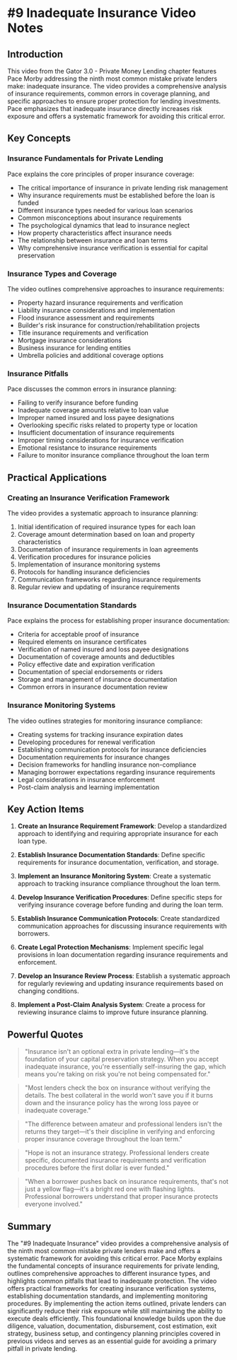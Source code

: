 # #9 Inadequate Insurance Video Notes

## Introduction

This video from the Gator 3.0 - Private Money Lending chapter features Pace Morby addressing the ninth most common mistake private lenders make: inadequate insurance. The video provides a comprehensive analysis of insurance requirements, common errors in coverage planning, and specific approaches to ensure proper protection for lending investments. Pace emphasizes that inadequate insurance directly increases risk exposure and offers a systematic framework for avoiding this critical error.

## Key Concepts

### Insurance Fundamentals for Private Lending

Pace explains the core principles of proper insurance coverage:
- The critical importance of insurance in private lending risk management
- Why insurance requirements must be established before the loan is funded
- Different insurance types needed for various loan scenarios
- Common misconceptions about insurance requirements
- The psychological dynamics that lead to insurance neglect
- How property characteristics affect insurance needs
- The relationship between insurance and loan terms
- Why comprehensive insurance verification is essential for capital preservation

### Insurance Types and Coverage

The video outlines comprehensive approaches to insurance requirements:
- Property hazard insurance requirements and verification
- Liability insurance considerations and implementation
- Flood insurance assessment and requirements
- Builder's risk insurance for construction/rehabilitation projects
- Title insurance requirements and verification
- Mortgage insurance considerations
- Business insurance for lending entities
- Umbrella policies and additional coverage options

### Insurance Pitfalls

Pace discusses the common errors in insurance planning:
- Failing to verify insurance before funding
- Inadequate coverage amounts relative to loan value
- Improper named insured and loss payee designations
- Overlooking specific risks related to property type or location
- Insufficient documentation of insurance requirements
- Improper timing considerations for insurance verification
- Emotional resistance to insurance requirements
- Failure to monitor insurance compliance throughout the loan term

## Practical Applications

### Creating an Insurance Verification Framework

The video provides a systematic approach to insurance planning:
1. Initial identification of required insurance types for each loan
2. Coverage amount determination based on loan and property characteristics
3. Documentation of insurance requirements in loan agreements
4. Verification procedures for insurance policies
5. Implementation of insurance monitoring systems
6. Protocols for handling insurance deficiencies
7. Communication frameworks regarding insurance requirements
8. Regular review and updating of insurance requirements

### Insurance Documentation Standards

Pace explains the process for establishing proper insurance documentation:
- Criteria for acceptable proof of insurance
- Required elements on insurance certificates
- Verification of named insured and loss payee designations
- Documentation of coverage amounts and deductibles
- Policy effective date and expiration verification
- Documentation of special endorsements or riders
- Storage and management of insurance documentation
- Common errors in insurance documentation review

### Insurance Monitoring Systems

The video outlines strategies for monitoring insurance compliance:
- Creating systems for tracking insurance expiration dates
- Developing procedures for renewal verification
- Establishing communication protocols for insurance deficiencies
- Documentation requirements for insurance changes
- Decision frameworks for handling insurance non-compliance
- Managing borrower expectations regarding insurance requirements
- Legal considerations in insurance enforcement
- Post-claim analysis and learning implementation

## Key Action Items

1. **Create an Insurance Requirement Framework**: Develop a standardized approach to identifying and requiring appropriate insurance for each loan type.

2. **Establish Insurance Documentation Standards**: Define specific requirements for insurance documentation, verification, and storage.

3. **Implement an Insurance Monitoring System**: Create a systematic approach to tracking insurance compliance throughout the loan term.

4. **Develop Insurance Verification Procedures**: Define specific steps for verifying insurance coverage before funding and during the loan term.

5. **Establish Insurance Communication Protocols**: Create standardized communication approaches for discussing insurance requirements with borrowers.

6. **Create Legal Protection Mechanisms**: Implement specific legal provisions in loan documentation regarding insurance requirements and enforcement.

7. **Develop an Insurance Review Process**: Establish a systematic approach for regularly reviewing and updating insurance requirements based on changing conditions.

8. **Implement a Post-Claim Analysis System**: Create a process for reviewing insurance claims to improve future insurance planning.

## Powerful Quotes

> "Insurance isn't an optional extra in private lending—it's the foundation of your capital preservation strategy. When you accept inadequate insurance, you're essentially self-insuring the gap, which means you're taking on risk you're not being compensated for."

> "Most lenders check the box on insurance without verifying the details. The best collateral in the world won't save you if it burns down and the insurance policy has the wrong loss payee or inadequate coverage."

> "The difference between amateur and professional lenders isn't the returns they target—it's their discipline in verifying and enforcing proper insurance coverage throughout the loan term."

> "Hope is not an insurance strategy. Professional lenders create specific, documented insurance requirements and verification procedures before the first dollar is ever funded."

> "When a borrower pushes back on insurance requirements, that's not just a yellow flag—it's a bright red one with flashing lights. Professional borrowers understand that proper insurance protects everyone involved."

## Summary

The "#9 Inadequate Insurance" video provides a comprehensive analysis of the ninth most common mistake private lenders make and offers a systematic framework for avoiding this critical error. Pace Morby explains the fundamental concepts of insurance requirements for private lending, outlines comprehensive approaches to different insurance types, and highlights common pitfalls that lead to inadequate protection. The video offers practical frameworks for creating insurance verification systems, establishing documentation standards, and implementing monitoring procedures. By implementing the action items outlined, private lenders can significantly reduce their risk exposure while still maintaining the ability to execute deals efficiently. This foundational knowledge builds upon the due diligence, valuation, documentation, disbursement, cost estimation, exit strategy, business setup, and contingency planning principles covered in previous videos and serves as an essential guide for avoiding a primary pitfall in private lending.
